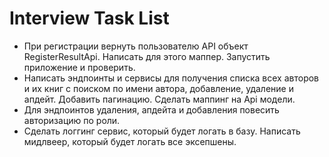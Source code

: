 # Interview Task List

* При регистрации вернуть пользователю API объект RegisterResultApi. Написать для этого маппер. Запустить приложение и проверить.
* Написать эндпоинты и сервисы для получения списка всех авторов и их книг с поиском по имени автора, добавление, удаление и апдейт. Добавить пагинацию. Сделать маппинг на Api модели.
* Для эндпоинтов удаления, апдейта и добавления повесить авторизацию по роли.
* Сделать логгинг сервис, который будет логать в базу. Написать мидлвеер, который будет логать все эксепшены.
